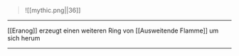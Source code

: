 
> ![[mythic.png||36]]

***

[[Eranog]] erzeugt einen weiteren Ring von [[Ausweitende Flamme]] um sich herum



***